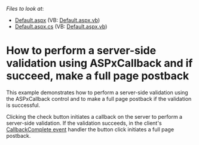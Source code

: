 <!-- default file list -->
*Files to look at*:

* [Default.aspx](./CS/WebSite/Default.aspx) (VB: [Default.aspx.vb](./VB/WebSite/Default.aspx.vb))
* [Default.aspx.cs](./CS/WebSite/Default.aspx.cs) (VB: [Default.aspx.vb](./VB/WebSite/Default.aspx.vb))
<!-- default file list end -->
# How to perform a server-side validation using ASPxCallback and if succeed, make a full page postback 


<p>This example demonstrates how to perform a server-side validation using the ASPxCallback control and to make a full page postback if the validation is successful. </p><p>Clicking the check button initiates a callback on the server to perform a server-side validation. If the validation succeeds, in the client's  <a href="http://documentation.devexpress.com/#AspNet/DevExpressWebASPxCallbackScriptsASPxClientCallback_CallbackCompletetopic"><u>CallbackComplete event</u></a> handler the button click initiates a full page postback. </p>

<br/>


